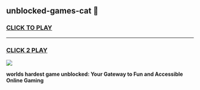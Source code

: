 
## unblocked-games-cat 👋
<h3>
<a href="https://premium.freeplayer.one?title=unblocked-games-cat&ref=14F">CLICK TO PLAY</a></h3>
<hr>

<h3>
<a href="https://premium.freeplayer.one?title=unblocked-games-cat&ref=14F">CLICK 2 PLAY</a>
  
</h3>

<a href="https://premium.freeplayer.one?title=unblocked-games-cat&ref=12F/"><img src="https://clearcache.store/games.png"></a>


**worlds hardest game unblocked: Your Gateway to Fun and Accessible Online Gaming**
